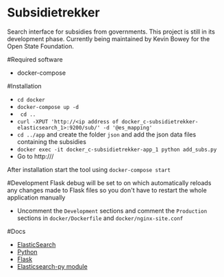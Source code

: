 # Subsidietrekker
Search interface for subsidies from governments. This project is still in its development phase.
Currently being maintained by Kevin Bowey for the Open State Foundation.

#Required software
* docker-compose

#Installation
* ```cd docker```
* ```docker-compose up -d```
* ``` cd ..```
* ```curl -XPUT 'http://<ip address of docker_c-subsidietrekker-elasticsearch_1>:9200/sub/' -d '@es_mapping'```
* ```cd ../app``` and create the folder ```json``` and add the json data files containing the subsidies
* ```docker exec -it docker_c-subsidietrekker-app_1 python add_subs.py```
* Go to http://<ip address of docker_c-subsidietrekker-nginx_1>/

After installation start the tool using ```docker-compose start```

#Development
Flask debug will be set to on which automatically reloads any changes made to Flask files so you don't have to restart the whole application manually
* Uncomment the `Development` sections and comment the `Production` sections in `docker/Dockerfile` and `docker/nginx-site.conf`

#Docs
* [ElasticSearch](https://www.elastic.co/guide/en/elasticsearch/reference/current/index.html)
* [Python](https://docs.python.org/2/)
* [Flask](http://flask.pocoo.org/docs/0.11/)
* [Elasticsearch-py module](http://elasticsearch-py.readthedocs.io/en/master/)

